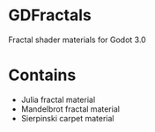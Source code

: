 # GDFractals
Fractal shader materials for Godot 3.0

# Contains
* Julia fractal material
* Mandelbrot fractal material
* Sierpinski carpet material
